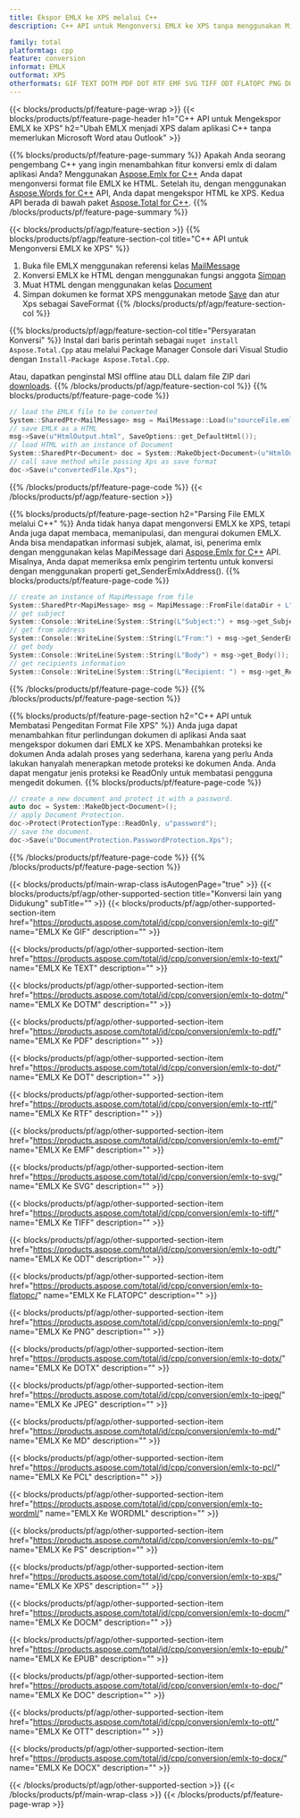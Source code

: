 ```yaml
---
title: Ekspor EMLX ke XPS melalui C++
description: C++ API untuk Mengonversi EMLX ke XPS tanpa menggunakan Microsoft Word atau Outlook

family: total
platformtag: cpp
feature: conversion
informat: EMLX
outformat: XPS
otherformats: GIF TEXT DOTM PDF DOT RTF EMF SVG TIFF ODT FLATOPC PNG DOTX JPEG MD PCL WORDML PS BMP DOCM EPUB DOC OTT DOCX
---
```

{{< blocks/products/pf/feature-page-wrap >}}
{{< blocks/products/pf/feature-page-header h1="C++ API untuk Mengekspor EMLX ke XPS" h2="Ubah EMLX menjadi XPS dalam aplikasi C++ tanpa memerlukan Microsoft Word atau Outlook" >}}

{{% blocks/products/pf/feature-page-summary %}}
Apakah Anda seorang pengembang C++ yang ingin menambahkan fitur konversi emlx di dalam aplikasi Anda? Menggunakan [Aspose.Emlx for C++](https://products.aspose.com/emlx/cpp/) Anda dapat mengonversi format file EMLX ke HTML. Setelah itu, dengan menggunakan [Aspose.Words for C++](https://products.aspose.com/words/cpp/) API, Anda dapat mengekspor HTML ke XPS. Kedua API berada di bawah paket [Aspose.Total for C++](https://products.aspose.com/total/cpp/). 
{{% /blocks/products/pf/feature-page-summary  %}}

{{< blocks/products/pf/agp/feature-section >}}
{{% blocks/products/pf/agp/feature-section-col title="C++ API untuk Mengonversi EMLX ke XPS" %}}
1. Buka file EMLX menggunakan referensi kelas [MailMessage](https://reference.aspose.com/emlx/cpp/class/aspose.emlx.mail_message)
2. Konversi EMLX ke HTML dengan menggunakan fungsi anggota [Simpan](https://reference.aspose.com/emlx/cpp/class/aspose.emlx.mail_message#a7e7c6b50c8db5a8bcc6934db02b4a786)
3. Muat HTML dengan menggunakan kelas [Document](https://reference.aspose.com/words/cpp/class/aspose.words.document)
4. Simpan dokumen ke format XPS menggunakan metode [Save](https://reference.aspose.com/words/cpp/class/aspose.words.document#save_string_saveformat) dan atur Xps sebagai SaveFormat
{{% /blocks/products/pf/agp/feature-section-col %}}

{{% blocks/products/pf/agp/feature-section-col title="Persyaratan Konversi" %}}
Instal dari baris perintah sebagai ```nuget install Aspose.Total.Cpp``` atau melalui Package Manager Console dari Visual Studio dengan ```Install-Package Aspose.Total.Cpp```.

Atau, dapatkan penginstal MSI offline atau DLL dalam file ZIP dari [downloads](https://downloads.aspose.com/total/cpp).
{{% /blocks/products/pf/agp/feature-section-col %}}
{{% blocks/products/pf/feature-page-code %}}

```cpp
// load the EMLX file to be converted
System::SharedPtr<MailMessage> msg = MailMessage::Load(u"sourceFile.emlx");
// save EMLX as a HTML 
msg->Save(u"HtmlOutput.html", SaveOptions::get_DefaultHtml());  
// load HTML with an instance of Document
System::SharedPtr<Document> doc = System::MakeObject<Document>(u"HtmlOutput.html");
// call save method while passing Xps as save format
doc->Save(u"convertedFile.Xps");
```


{{% /blocks/products/pf/feature-page-code %}}
{{< /blocks/products/pf/agp/feature-section >}}

{{% blocks/products/pf/feature-page-section  h2="Parsing File EMLX melalui C++" %}}
Anda tidak hanya dapat mengonversi EMLX ke XPS, tetapi Anda juga dapat membaca, memanipulasi, dan mengurai dokumen EMLX. Anda bisa mendapatkan informasi subjek, alamat, isi, penerima emlx dengan menggunakan kelas MapiMessage dari [Aspose.Emlx for C++](https://products.aspose.com/emlx/cpp/) API. Misalnya, Anda dapat memeriksa emlx pengirim tertentu untuk konversi dengan menggunakan properti get_SenderEmlxAddress().
{{% blocks/products/pf/feature-page-code %}}

```cpp
// create an instance of MapiMessage from file
System::SharedPtr<MapiMessage> msg = MapiMessage::FromFile(dataDir + L"message.emlx");
// get subject
System::Console::WriteLine(System::String(L"Subject:") + msg->get_Subject());
// get from address
System::Console::WriteLine(System::String(L"From:") + msg->get_SenderEmlxAddress());
// get body
System::Console::WriteLine(System::String(L"Body") + msg->get_Body());
// get recipients information
System::Console::WriteLine(System::String(L"Recipient: ") + msg->get_Recipients());
```

{{% /blocks/products/pf/feature-page-code  %}}
{{% /blocks/products/pf/feature-page-section %}}

{{% blocks/products/pf/feature-page-section  h2="C++ API untuk Membatasi Pengeditan Format File XPS" %}}
Anda juga dapat menambahkan fitur perlindungan dokumen di aplikasi Anda saat mengekspor dokumen dari EMLX ke XPS. Menambahkan proteksi ke dokumen Anda adalah proses yang sederhana, karena yang perlu Anda lakukan hanyalah menerapkan metode proteksi ke dokumen Anda. Anda dapat mengatur jenis proteksi ke ReadOnly untuk membatasi pengguna mengedit dokumen.
{{% blocks/products/pf/feature-page-code %}}

```cpp
// create a new document and protect it with a password.
auto doc = System::MakeObject<Document>();
// apply Document Protection.
doc->Protect(ProtectionType::ReadOnly, u"password");
// save the document.
doc->Save(u"DocumentProtection.PasswordProtection.Xps");
```

{{% /blocks/products/pf/feature-page-code  %}}
{{% /blocks/products/pf/feature-page-section %}}

{{< blocks/products/pf/main-wrap-class isAutogenPage="true" >}}
{{< blocks/products/pf/agp/other-supported-section title="Konversi lain yang Didukung" subTitle="" >}}
{{< blocks/products/pf/agp/other-supported-section-item href="https://products.aspose.com/total/id/cpp/conversion/emlx-to-gif/" name="EMLX Ke GIF" description="" >}}

{{< blocks/products/pf/agp/other-supported-section-item href="https://products.aspose.com/total/id/cpp/conversion/emlx-to-text/" name="EMLX Ke TEXT" description="" >}}

{{< blocks/products/pf/agp/other-supported-section-item href="https://products.aspose.com/total/id/cpp/conversion/emlx-to-dotm/" name="EMLX Ke DOTM" description="" >}}

{{< blocks/products/pf/agp/other-supported-section-item href="https://products.aspose.com/total/id/cpp/conversion/emlx-to-pdf/" name="EMLX Ke PDF" description="" >}}

{{< blocks/products/pf/agp/other-supported-section-item href="https://products.aspose.com/total/id/cpp/conversion/emlx-to-dot/" name="EMLX Ke DOT" description="" >}}

{{< blocks/products/pf/agp/other-supported-section-item href="https://products.aspose.com/total/id/cpp/conversion/emlx-to-rtf/" name="EMLX Ke RTF" description="" >}}

{{< blocks/products/pf/agp/other-supported-section-item href="https://products.aspose.com/total/id/cpp/conversion/emlx-to-emf/" name="EMLX Ke EMF" description="" >}}

{{< blocks/products/pf/agp/other-supported-section-item href="https://products.aspose.com/total/id/cpp/conversion/emlx-to-svg/" name="EMLX Ke SVG" description="" >}}

{{< blocks/products/pf/agp/other-supported-section-item href="https://products.aspose.com/total/id/cpp/conversion/emlx-to-tiff/" name="EMLX Ke TIFF" description="" >}}

{{< blocks/products/pf/agp/other-supported-section-item href="https://products.aspose.com/total/id/cpp/conversion/emlx-to-odt/" name="EMLX Ke ODT" description="" >}}

{{< blocks/products/pf/agp/other-supported-section-item href="https://products.aspose.com/total/id/cpp/conversion/emlx-to-flatopc/" name="EMLX Ke FLATOPC" description="" >}}

{{< blocks/products/pf/agp/other-supported-section-item href="https://products.aspose.com/total/id/cpp/conversion/emlx-to-png/" name="EMLX Ke PNG" description="" >}}

{{< blocks/products/pf/agp/other-supported-section-item href="https://products.aspose.com/total/id/cpp/conversion/emlx-to-dotx/" name="EMLX Ke DOTX" description="" >}}

{{< blocks/products/pf/agp/other-supported-section-item href="https://products.aspose.com/total/id/cpp/conversion/emlx-to-jpeg/" name="EMLX Ke JPEG" description="" >}}

{{< blocks/products/pf/agp/other-supported-section-item href="https://products.aspose.com/total/id/cpp/conversion/emlx-to-md/" name="EMLX Ke MD" description="" >}}

{{< blocks/products/pf/agp/other-supported-section-item href="https://products.aspose.com/total/id/cpp/conversion/emlx-to-pcl/" name="EMLX Ke PCL" description="" >}}

{{< blocks/products/pf/agp/other-supported-section-item href="https://products.aspose.com/total/id/cpp/conversion/emlx-to-wordml/" name="EMLX Ke WORDML" description="" >}}

{{< blocks/products/pf/agp/other-supported-section-item href="https://products.aspose.com/total/id/cpp/conversion/emlx-to-ps/" name="EMLX Ke PS" description="" >}}

{{< blocks/products/pf/agp/other-supported-section-item href="https://products.aspose.com/total/id/cpp/conversion/emlx-to-xps/" name="EMLX Ke XPS" description="" >}}

{{< blocks/products/pf/agp/other-supported-section-item href="https://products.aspose.com/total/id/cpp/conversion/emlx-to-docm/" name="EMLX Ke DOCM" description="" >}}

{{< blocks/products/pf/agp/other-supported-section-item href="https://products.aspose.com/total/id/cpp/conversion/emlx-to-epub/" name="EMLX Ke EPUB" description="" >}}

{{< blocks/products/pf/agp/other-supported-section-item href="https://products.aspose.com/total/id/cpp/conversion/emlx-to-doc/" name="EMLX Ke DOC" description="" >}}

{{< blocks/products/pf/agp/other-supported-section-item href="https://products.aspose.com/total/id/cpp/conversion/emlx-to-ott/" name="EMLX Ke OTT" description="" >}}

{{< blocks/products/pf/agp/other-supported-section-item href="https://products.aspose.com/total/id/cpp/conversion/emlx-to-docx/" name="EMLX Ke DOCX" description="" >}}


{{< /blocks/products/pf/agp/other-supported-section >}}
{{< /blocks/products/pf/main-wrap-class >}}
{{< /blocks/products/pf/feature-page-wrap >}}